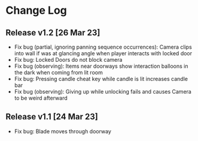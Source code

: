 Change Log
======================================================
## Release v1.2 [26 Mar 23]
- Fix bug (partial, ignoring panning sequence occurrences): Camera clips into wall if was at glancing angle when player interacts with locked door
- Fix bug: Locked Doors do not block camera
- Fix bug (observing): Items near doorways show interaction balloons in the dark when coming from lit room
- Fix bug: Pressing candle cheat key while candle is lit increases candle bar
- Fix bug (observing): Giving up while unlocking fails and causes Camera to be weird afterward 
## Release v1.1 [24 Mar 23]
- Fix bug: Blade moves through doorway